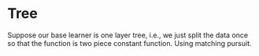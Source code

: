 # Tree
Suppose our base learner is one layer tree, i.e., we just split the data once so that the function is two piece constant function. Using matching pursuit.
